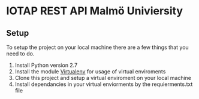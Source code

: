 # IOTAP REST API Malmö Univiersity

## Setup
To setup the project on your local machine there are a few things that you need to do.

1. Install Python version 2.7
2. Install the module [Virtualenv](https://pages.github.com/) for usage of virtual enviroments
3. Clone this project and setup a virtual enviroment on your local machine
4. Install dependancies in your virtual enviorments by the requierments.txt file
